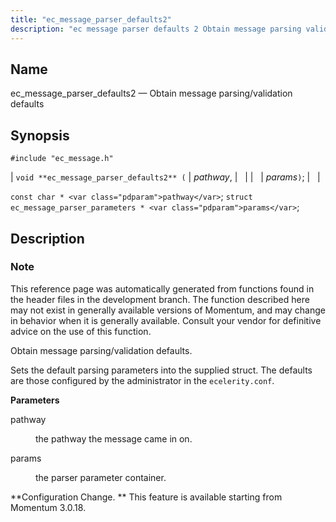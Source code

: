 ```yaml
---
title: "ec_message_parser_defaults2"
description: "ec message parser defaults 2 Obtain message parsing validation defaults void ec message parser defaults 2 pathway params const char pathway struct ec message parser parameters params This reference page was automatically generated from functions found in the header files in the development branch The function described here may not..."
---
```


<a name="apis.ec_message_parser_defaults2"></a> 
## Name

ec_message_parser_defaults2 — Obtain message parsing/validation defaults

## Synopsis

`#include "ec_message.h"`

| `void **ec_message_parser_defaults2** (` | <var class="pdparam">pathway</var>, |   |
|   | <var class="pdparam">params</var>`)`; |   |

`const char * <var class="pdparam">pathway</var>`;
`struct ec_message_parser_parameters * <var class="pdparam">params</var>`;<a name="idp56108288"></a> 
## Description

### Note

This reference page was automatically generated from functions found in the header files in the development branch. The function described here may not exist in generally available versions of Momentum, and may change in behavior when it is generally available. Consult your vendor for definitive advice on the use of this function.

Obtain message parsing/validation defaults.

Sets the default parsing parameters into the supplied struct. The defaults are those configured by the administrator in the `ecelerity.conf`.

**<a name="idp56112176"></a> Parameters**

<dl class="variablelist">

<dt>pathway</dt>

<dd>

the pathway the message came in on.

</dd>

<dt>params</dt>

<dd>

the parser parameter container.

</dd>

</dl>

**Configuration Change. ** This feature is available starting from Momentum 3.0.18.